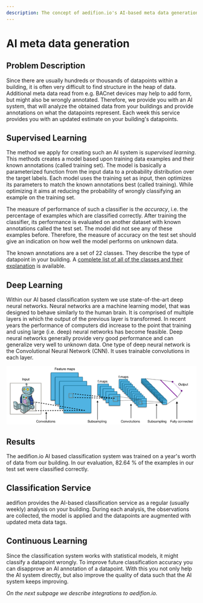 ```yaml
---
description: The concept of aedifion.io's AI-based meta data generation
---
```


# AI meta data generation

## Problem Description

Since there are usually hundreds or thousands of datapoints within a building, it is often very difficult to find structure in the heap of data. Additional meta data read from e.g. BACnet devices may help to add form, but might also be wrongly annotated. Therefore, we provide you with an AI system, that will analyze the obtained data from your buildings and provide annotations on what the datapoints represent. Each week this service provides you with an updated estimate on your building's datapoints.

## Supervised Learning

The method we apply for creating such an AI system is _supervised learning_. This methods creates a model based upon training data examples and their known annotations \(called training set\). The model is basically a parameterized function from the input data to a probability distribution over the target labels. Each model uses the training set as input, then optimizes its parameters to match the known annotations best \(called training\). While optimizing it aims at reducing the probability of wrongly classifying an example on the training set.

The measure of performance of such a classifier is the _accuracy_, i.e. the percentage of examples which are classified correctly. After training the classifier, its performance is evaluated on another dataset with known annotations called the test set. The model did not see any of these examples before. Therefore, the measure of accuracy on the test set should give an indication on how well the model performs on unknown data.

The known annotations are a set of 22 classes. They describe the type of datapoint in your building. A [complete list of all of the classes and their explanation](https://docs.aedifion.io/docs/engineers/specifications/artificial-intelligence) is available.

## Deep Learning

Within our AI based classification system we use state-of-the-art deep neural networks. Neural networks are a machine learning model, that was designed to behave similarly to the human brain. It is comprised of multiple layers in which the output of the previous layer is transformed. In recent years the performance of computers did increase to the point that training and using large \(i.e. deep\) neural networks has become feasible. Deep neural networks generally provide very good performance and can generalize very well to unknown data. One type of deep neural network is the Convolutional Neural Network \(CNN\). It uses trainable convolutions in each layer.

![A convolutional neural network \(for images\) \[CC BY-SA 4.0, Source: Aphex34\]](../../.gitbook/assets/cnn.png)

## Results

The aedifion.io AI based classification system was trained on a year's worth of data from our building. In our evaluation, 82.64 % of the examples in our test set were classified correctly.

## Classification Service

aedifion provides the AI-based classification service as a regular \(usually weekly\) analysis on your building. During each analysis, the observations are collected, the model is applied and the datapoints are augmented with updated meta data tags.

## Continuous Learning

Since the classification system works with statistical models, it might classify a datapoint wrongly. To improve future classification accuracy you can disapprove an AI annotation of a datapoint. With this you not only help the AI system directly, but also improve the quality of data such that the AI system keeps improving.




_On the next subpage we describe integrations to aedifion.io._